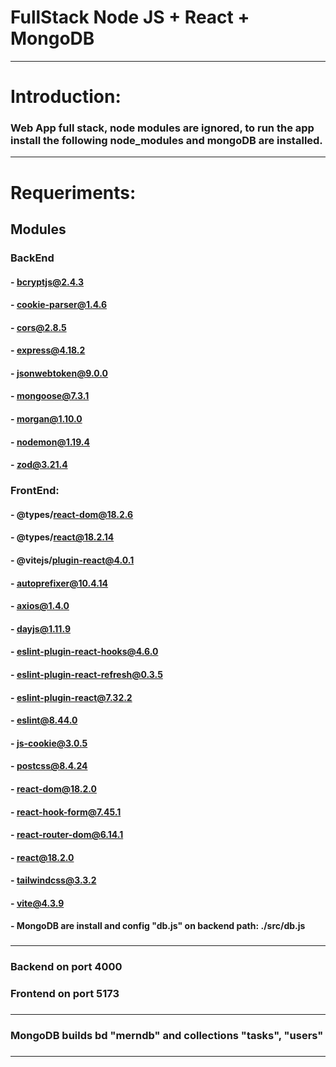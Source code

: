 # FullStack Node JS + React + MongoDB
-------------------------------------------------------------------------------------------------------------------------------------------
#  Introduction:
###  Web App full stack, node modules are ignored, to run the app install the following node_modules and mongoDB are installed.
-------------------------------------------------------------------------------------------------------------------------------------------
###
# Requeriments:
###
## Modules
###    BackEnd
####        - bcryptjs@2.4.3
####        - cookie-parser@1.4.6
####        - cors@2.8.5
####        - express@4.18.2
####        - jsonwebtoken@9.0.0
####        - mongoose@7.3.1
####        - morgan@1.10.0
####        - nodemon@1.19.4
####        - zod@3.21.4
###
###    FrontEnd:
####        - @types/react-dom@18.2.6
####        - @types/react@18.2.14
####        - @vitejs/plugin-react@4.0.1
####        - autoprefixer@10.4.14
####        - axios@1.4.0
####        - dayjs@1.11.9
####        - eslint-plugin-react-hooks@4.6.0
####        - eslint-plugin-react-refresh@0.3.5
####        - eslint-plugin-react@7.32.2
####        - eslint@8.44.0
####        - js-cookie@3.0.5
####        - postcss@8.4.24
####        - react-dom@18.2.0
####        - react-hook-form@7.45.1
####        - react-router-dom@6.14.1
####        - react@18.2.0
####        - tailwindcss@3.3.2
####        - vite@4.3.9
####
####  - MongoDB are install and config "db.js" on backend path: ./src/db.js
###
-------------------------------------------------------------------------------------------------------------------------------------------
###  
###  Backend on port 4000
###  Frontend on port 5173
###
-------------------------------------------------------------------------------------------------------------------------------------------
###
### MongoDB builds bd "merndb" and collections "tasks", "users"
###
-------------------------------------------------------------------------------------------------------------------------------------------
  
